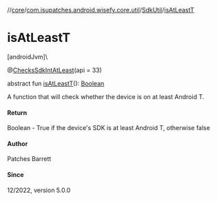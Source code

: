 //[core](../../../index.md)/[com.isupatches.android.wisefy.core.util](../index.md)/[SdkUtil](index.md)/[isAtLeastT](is-at-least-t.md)

# isAtLeastT

[androidJvm]\

@[ChecksSdkIntAtLeast](https://developer.android.com/reference/kotlin/androidx/annotation/ChecksSdkIntAtLeast.html)(api = 33)

abstract fun [isAtLeastT](is-at-least-t.md)(): [Boolean](https://kotlinlang.org/api/latest/jvm/stdlib/kotlin/-boolean/index.html)

A function that will check whether the device is on at least Android T.

#### Return

Boolean - True if the device's SDK is at least Android T, otherwise false

#### Author

Patches Barrett

#### Since

12/2022, version 5.0.0
